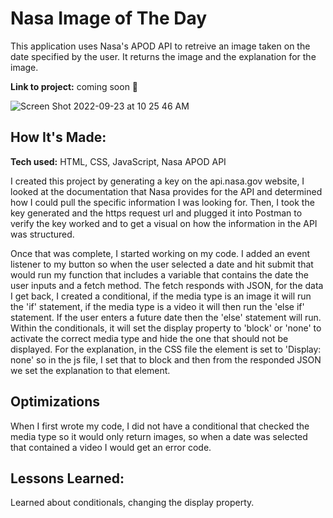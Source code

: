 # Nasa Image of The Day

This application uses Nasa's APOD API to retreive an image taken on the date specified by the user. It returns the image and the explanation for the image.

**Link to project:** coming soon 🚀

![Screen Shot 2022-09-23 at 10 25 46 AM](https://user-images.githubusercontent.com/98131320/192023782-c263c88a-7161-4b53-be44-788f8af3d885.png)

## How It's Made:

**Tech used:** HTML, CSS, JavaScript, Nasa APOD API

I created this project by generating a key on the api.nasa.gov website, I looked at the documentation that Nasa provides for the API and determined how I could pull the specific information I was looking for. Then, I took the key generated and the https request url and plugged it into Postman to verify the key worked and to get a visual on how the information in the API was structured.

Once that was complete, I started working on my code. I added an event listener to my button so when the user selected a date and hit submit that would run my function that includes a variable that contains the date the user inputs and a fetch method. The fetch responds with JSON, for the data I get back, I created a conditional, if the media type is an image it will run the 'if' statement, if the media type is a video it will then run the 'else if' statement. If the user enters a future date then the 'else' statement will run. Within the conditionals, it will set the display property to 'block' or 'none' to activate the correct media type and hide the one that should not be displayed. For the explanation, in the CSS file the element is set to 'Display: none' so in the js file, I set that to block and then from the responded JSON we set the explanation to that element.

## Optimizations

When I first wrote my code, I did not have a conditional that checked the media type so it would only return images, so when a date was selected that contained a video I would get an error code. 

## Lessons Learned:

Learned about conditionals, changing the display property.

